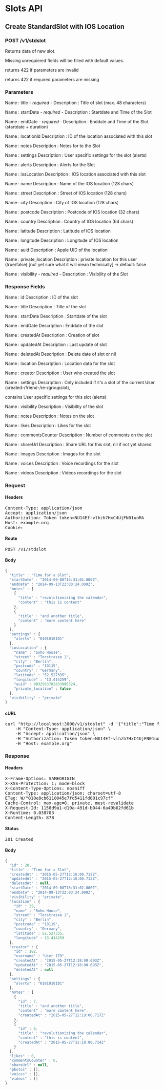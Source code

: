 # Slots API

## Create StandardSlot with IOS Location

### POST /v1/stdslot

Returns data of new slot.

Missing unrequiered fields will be filled with default values.

returns 422 if parameters are invalid

returns 422 if required parameters are missing

### Parameters

Name : title *- required -*
Description : Title of slot (max. 48 characters)

Name : startDate *- required -*
Description : Startdate and Time of the Slot

Name : endDate *- required -*
Description : Enddate and Time of the Slot (startdate + duration)

Name : locationId
Description : ID of the location associated with this slot

Name : notes
Description : Notes for to the Slot

Name : settings
Description : User specific settings for the slot (alerts)

Name : alerts
Description : Alerts for the Slot

Name : iosLocation
Description : IOS location associated with this slot

Name : name
Description : Name of the IOS location (128 chars)

Name : street
Description : Street of IOS location (128 chars)

Name : city
Description : City of IOS location (128 chars)

Name : postcode
Description : Postcode of IOS location (32 chars)

Name : country
Description : Country of IOS location (64 chars)

Name : latitude
Description : Latitude of IOS location

Name : longitude
Description : Longitude of IOS location

Name : auid
Description : Apple UID of the location

Name : private_location
Description : private location for this user (true/false) [not yet sure what it will mean technically] -&gt; default: false

Name : visibility *- required -*
Description : Visibility of the Slot


### Response Fields

Name : id
Description : ID of the slot

Name : title
Description : Title of the slot

Name : startDate
Description : Startdate of the slot

Name : endDate
Description : Enddate of the slot

Name : createdAt
Description : Creation of slot

Name : updatedAt
Description : Last update of slot

Name : deletedAt
Description : Delete date of slot or nil

Name : location
Description : Location data for the slot

Name : creator
Description : User who created the slot

Name : settings
Description : Only included if it&#39;s a slot of the current User (created-/friend-/re-/groupslot),

contains User specific settings for this slot (alerts)

Name : visibility
Description : Visibiltiy of the slot

Name : notes
Description : Notes on the slot

Name : likes
Description : Likes for the slot

Name : commentsCounter
Description : Number of comments on the slot

Name : shareUrl
Description : Share URL for this slot, nil if not yet shared

Name : images
Description : Images for the slot

Name : voices
Description : Voice recordings for the slot

Name : videos
Description : Videos recordings for the slot

### Request

#### Headers

<pre>Content-Type: application/json
Accept: application/json
Authorization: Token token=NU14Ef-vlhzh7HxC4UjFN01uoMA
Host: example.org
Cookie: </pre>

#### Route

<pre>POST /v1/stdslot</pre>

#### Body
```javascript
{
  "title" : "Time for a Slot",
  "startDate" : "2014-09-08T13:31:02.000Z",
  "endDate" : "2014-09-13T22:03:24.000Z",
  "notes" : [
    {
      "title" : "revolutionizing the calendar",
      "content" : "this is content"
    },
    {
      "title" : "and another title",
      "content" : "more content here"
    }
  ],
  "settings" : {
    "alerts" : "0101010101"
  },
  "iosLocation" : {
    "name" : "Soho House",
    "street" : "Torstrasse 1",
    "city" : "Berlin",
    "postcode" : "10119",
    "country" : "Germany",
    "latitude" : "52.527335",
    "longitude" : "13.414259",
    "auid" : 9032563782833995324,
    "private_location" : false
  },
  "visibility" : "private"
}
```


#### cURL

<pre class="request">curl &quot;http://localhost:3000/v1/stdslot&quot; -d &#39;{&quot;title&quot;:&quot;Time for a Slot&quot;,&quot;startDate&quot;:&quot;2014-09-08T13:31:02.000Z&quot;,&quot;endDate&quot;:&quot;2014-09-13T22:03:24.000Z&quot;,&quot;notes&quot;:[{&quot;title&quot;:&quot;revolutionizing the calendar&quot;,&quot;content&quot;:&quot;this is content&quot;},{&quot;title&quot;:&quot;and another title&quot;,&quot;content&quot;:&quot;more content here&quot;}],&quot;settings&quot;:{&quot;alerts&quot;:&quot;0101010101&quot;},&quot;iosLocation&quot;:{&quot;name&quot;:&quot;Soho House&quot;,&quot;street&quot;:&quot;Torstrasse 1&quot;,&quot;city&quot;:&quot;Berlin&quot;,&quot;postcode&quot;:&quot;10119&quot;,&quot;country&quot;:&quot;Germany&quot;,&quot;latitude&quot;:&quot;52.527335&quot;,&quot;longitude&quot;:&quot;13.414259&quot;,&quot;auid&quot;:9032563782833995324,&quot;private_location&quot;:false},&quot;visibility&quot;:&quot;private&quot;}&#39; -X POST \
	-H &quot;Content-Type: application/json&quot; \
	-H &quot;Accept: application/json&quot; \
	-H &quot;Authorization: Token token=NU14Ef-vlhzh7HxC4UjFN01uoMA&quot; \
	-H &quot;Host: example.org&quot;</pre>

### Response

#### Headers

<pre>X-Frame-Options: SAMEORIGIN
X-XSS-Protection: 1; mode=block
X-Content-Type-Options: nosniff
Content-Type: application/json; charset=utf-8
ETag: W/&quot;010e8cb6110045e7fd5411fd801c97cf&quot;
Cache-Control: max-age=0, private, must-revalidate
X-Request-Id: 1158d9a1-d19a-491d-b044-6a49b02fd61b
X-Runtime: 0.038703
Content-Length: 878</pre>

#### Status

<pre>201 Created</pre>

#### Body

```javascript
{
  "id" : 28,
  "title" : "Time for a Slot",
  "createdAt" : "2015-05-27T12:18:00.712Z",
  "updatedAt" : "2015-05-27T12:18:00.712Z",
  "deletedAt" : null,
  "startDate" : "2014-09-08T13:31:02.000Z",
  "endDate" : "2014-09-13T22:03:24.000Z",
  "visibility" : "private",
  "location" : {
    "id" : 29,
    "name" : "Soho House",
    "street" : "Torstrasse 1",
    "city" : "Berlin",
    "postcode" : "10119",
    "country" : "Germany",
    "latitude" : 52.527335,
    "longitude" : 13.414259
  },
  "creator" : {
    "id" : 182,
    "username" : "User 179",
    "createdAt" : "2015-05-27T12:18:00.693Z",
    "updatedAt" : "2015-05-27T12:18:00.693Z",
    "deletedAt" : null
  },
  "settings" : {
    "alerts" : "0101010101"
  },
  "notes" : [
    {
      "id" : 7,
      "title" : "and another title",
      "content" : "more content here",
      "createdAt" : "2015-05-27T12:18:00.717Z"
    },
    {
      "id" : 6,
      "title" : "revolutionizing the calendar",
      "content" : "this is content",
      "createdAt" : "2015-05-27T12:18:00.714Z"
    }
  ],
  "likes" : 0,
  "commentsCounter" : 0,
  "shareUrl" : null,
  "photos" : [],
  "voices" : [],
  "videos" : []
}
```
